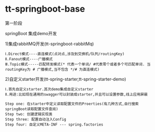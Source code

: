 # tt-springboot-base

第一阶段

springBoot 集成demo开发

1)集成rabbitMQ开发(tt-springboot-rabbitMq)

    Ⅰ.Direct模式----直连模式(点对点,涉及到交换机/队列/routingKey)
    Ⅱ.Fanout模式----广播模式
    Ⅲ.Topic模式-----匹配转发模式(* 代表一个单词/ #代表零个或者多个可匹配单词. 当routingKey为 # 广播模式,当不包含 */# 为直连模式)
    
2)自定义starter开发(tt-spring-starter,tt-spring-starter-demo)

    Ⅰ.首先自定义starter.其次demo集成自定义starter
    Ⅱ.用途:比如现在通用的swagger可以封装成starter,并且可以设置参数,线上应用屏蔽
      
    Step one: 在starter中定义读取配置文件的Proerties(有几种方式,自行搜索springBoot读取配置文件查阅)
    Step two: 创建逻辑实现类
    Step three: 配置自动注入Config
    Step four: 自定义META-INF --- spring.factories
    